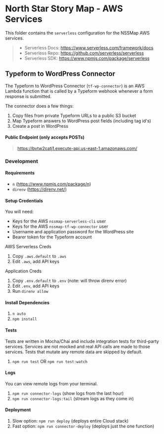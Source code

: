 # North Star Story Map - AWS Services

This folder contains the `serverless` configuration for the NSSMap AWS services.

> * Serverless Docs: https://www.serverless.com/framework/docs
> * Serverless Repo: https://github.com/serverless/serverless
> * Serverless SDK: https://www.npmjs.com/package/serverless

## Typeform to WordPress Connector

The Typeform to WordPress Connector (`tf-wp-connector`) is an AWS Lambda function that is called by a 
Typeform webhook whenever a form response is submitted. 

The connector does a few things:

1. Copy files from private Typeform URLs to a public S3 bucket
2. Map Typeform answers to WordPress post fields (including tag id's)
3. Create a post in WordPress

#### Public Endpoint (only accepts POSTs)

> https://bvtw2catj1.execute-api.us-east-1.amazonaws.com/

### Development

#### Requirements

* `n` (https://www.npmjs.com/package/n)
* `direnv` (https://direnv.net/)

#### Setup Credentials

You will need:
* Keys for the AWS `nssmap-serverless-cli` user
* Keys for the AWS `nssmap-tf-wp-connector` user
* Username and application password for the WordPress site
* Bearer token for the Typeform account

AWS Serverless Creds
1. Copy `.aws.default` to `.aws`
2. Edit `.aws`, add API keys

Application Creds

1. Copy `.env.default` to `.env` (note: will throw direnv error)
2. Edit `.env`, add API keys
3. Run `direnv allow`

#### Install Dependencies

1. `n auto`
2. `npm install`

#### Tests

Tests are written in Mocha/Chai and include integration tests for third-party
services. Services are not mocked and real API calls are made to those services. 
Tests that mutate any remote data are skipped by default.

1. `npm run test` OR `npm run test:watch`


#### Logs

You can view remote logs from your terminal.

1. `npm run connector-logs` (show logs from the last hour)
2. `npm run connector-logs:tail` (stream logs as they come in)

#### Deployment

1. Slow option: `npm run deploy` (deploys entire Cloud stack)
2. Fast option: `npm run connector-deploy` (deploys just the one function)
